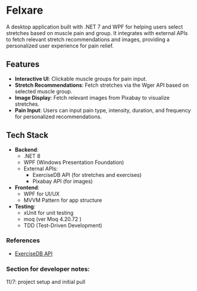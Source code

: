 # Felxare
A desktop application built with .NET 7 and WPF for helping users select stretches based on muscle pain and group. It integrates with external APIs to fetch relevant stretch recommendations and images, providing a personalized user experience for pain relief.

## Features
- **Interactive UI**: Clickable muscle groups for pain input.
- **Stretch Recommendations**: Fetch stretches via the Wger API based on selected muscle group.
- **Image Display**: Fetch relevant images from Pixabay to visualize stretches.
- **Pain Input**: Users can input pain type, intensity, duration, and frequency for personalized recommendations.

## Tech Stack
- **Backend**:
  - .NET 8
  - WPF (Windows Presentation Foundation)
  - External APIs: 
    - ExerciseDB API (for stretches and exercises)
    - Pixabay API (for images)
- **Frontend**:
  - WPF for UI/UX
  - MVVM Pattern for app structure
- **Testing**:
  - xUnit for unit testing
  - moq (ver Moq 4.20.72 )
  - TDD (Test-Driven Development)

### References
- [ExerciseDB API](https://exercisedb-api.vercel.app/docs)

### Section for developer notes:

11/7:
project setup and initial pull
 
